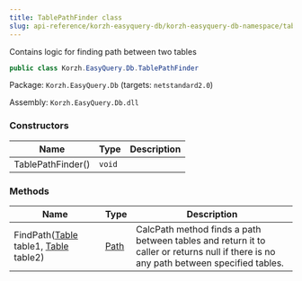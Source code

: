 ```yaml
---
title: TablePathFinder class
slug: api-reference/korzh-easyquery-db/korzh-easyquery-db-namespace/tablepathfinder-class
---
```


Contains logic for finding path between two tables
```csharp
public class Korzh.EasyQuery.Db.TablePathFinder

```
Package: `Korzh.EasyQuery.Db` (targets: `netstandard2.0`)

Assembly: `Korzh.EasyQuery.Db.dll`

### Constructors

| Name | Type | Description | 
| --- | --- | --- | 
| TablePathFinder() | `void` |  | 


### Methods

| Name | Type | Description | 
| --- | --- | --- | 
| FindPath([Table](//easyquery/docs/api-reference/korzh-easyquery-db/korzh-easyquery-db-namespace/table-class) table1, [Table](//easyquery/docs/api-reference/korzh-easyquery-db/korzh-easyquery-db-namespace/table-class) table2) | [Path](//easyquery/docs/api-reference/korzh-easyquery-db/korzh-easyquery-db-namespace/path-class) | CalcPath method finds a path between tables and return it to caller or  returns null if there is no any path between specified tables. |